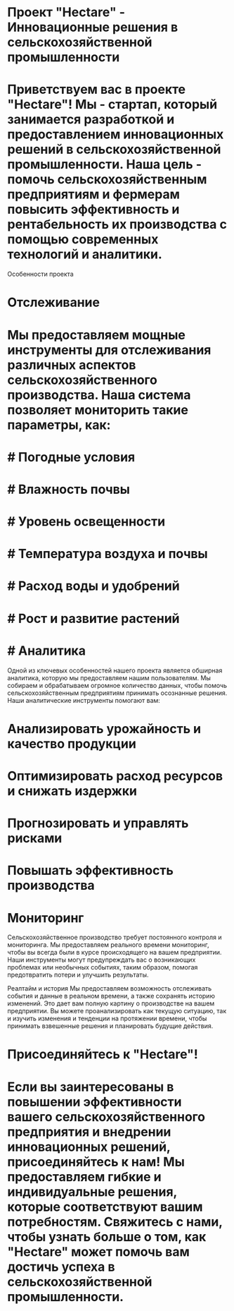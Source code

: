 

#  Проект "Hectare" - Инновационные решения в сельскохозяйственной промышленности
# Приветствуем вас в проекте "Hectare"! Мы - стартап, который занимается разработкой и предоставлением инновационных решений в сельскохозяйственной промышленности. Наша цель - помочь сельскохозяйственным предприятиям и фермерам повысить эффективность и рентабельность их производства с помощью современных технологий и аналитики.

Особенности проекта
# Отслеживание
# Мы предоставляем мощные инструменты для отслеживания различных аспектов сельскохозяйственного производства. Наша система позволяет мониторить такие параметры, как:

# # Погодные условия
# # Влажность почвы
# # Уровень освещенности
# # Температура воздуха и почвы
# # Расход воды и удобрений
# # Рост и развитие растений
# # Аналитика
Одной из ключевых особенностей нашего проекта является обширная аналитика, которую мы предоставляем нашим пользователям. Мы собираем и обрабатываем огромное количество данных, чтобы помочь сельскохозяйственным предприятиям принимать осознанные решения. Наши аналитические инструменты помогают вам:

# Анализировать урожайность и качество продукции
# Оптимизировать расход ресурсов и снижать издержки
# Прогнозировать и управлять рисками
# Повышать эффективность производства
# Мониторинг
Сельскохозяйственное производство требует постоянного контроля и мониторинга. Мы предоставляем реального времени мониторинг, чтобы вы всегда были в курсе происходящего на вашем предприятии. Наши инструменты могут предупреждать вас о возникающих проблемах или необычных событиях, таким образом, помогая предотвратить потери и улучшить результаты.

Реалтайм и история
Мы предоставляем возможность отслеживать события и данные в реальном времени, а также сохранять историю изменений. Это дает вам полную картину о производстве на вашем предприятии. Вы можете проанализировать как текущую ситуацию, так и изучить изменения и тенденции на протяжении времени, чтобы принимать взвешенные решения и планировать будущие действия.

# Присоединяйтесь к "Hectare"!
# Если вы заинтересованы в повышении эффективности вашего сельскохозяйственного предприятия и внедрении инновационных решений, присоединяйтесь к нам! Мы предоставляем гибкие и индивидуальные решения, которые соответствуют вашим потребностям. Свяжитесь с нами, чтобы узнать больше о том, как "Hectare" может помочь вам достичь успеха в сельскохозяйственной промышленности.
